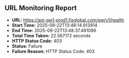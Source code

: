 ## URL Monitoring Report

- **URL:** https://api-gw1-prod1.fisglobal.com/gw/v1/health
- **Start Time:** 2025-09-22T13:48:14.913914
- **End Time:** 2025-09-22T13:48:37.481086
- **Total Time Taken:** 22.567172 seconds
- **HTTP Status Code:** 403
- **Status:** Failure
- **Failure Reason:** HTTP Status Code: 403
